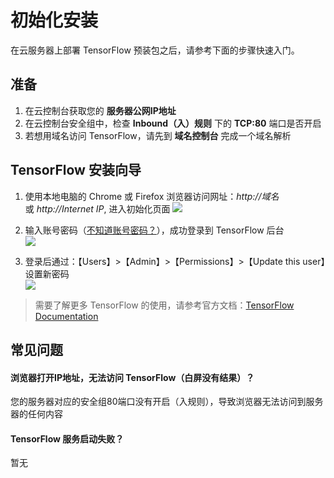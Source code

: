 # 初始化安装

在云服务器上部署 TensorFlow 预装包之后，请参考下面的步骤快速入门。

## 准备

1. 在云控制台获取您的 **服务器公网IP地址** 
2. 在云控制台安全组中，检查 **Inbound（入）规则** 下的 **TCP:80** 端口是否开启
3. 若想用域名访问 TensorFlow，请先到 **域名控制台** 完成一个域名解析

## TensorFlow 安装向导

1. 使用本地电脑的 Chrome 或 Firefox 浏览器访问网址：*http://域名* 或 *http://Internet IP*, 进入初始化页面
   ![](https://libs.websoft9.com/Websoft9/DocsPicture/zh/tensorflow/tensorflow-login-websoft9.png)

2. 输入账号密码（[不知道账号密码？](/zh/stack-accounts.md#tensorflow)），成功登录到 TensorFlow 后台  
   ![](https://libs.websoft9.com/Websoft9/DocsPicture/zh/tensorflow/tensorflow-bk-websoft9.png)

3. 登录后通过：【Users】>【Admin】>【Permissions】>【Update this user】设置新密码  
   ![](https://libs.websoft9.com/Websoft9/DocsPicture/zh/tensorflow/tensorflow-pw-websoft9.png)

> 需要了解更多 TensorFlow 的使用，请参考官方文档：[TensorFlow Documentation](https://www.tensorflow.org/install)

## 常见问题

#### 浏览器打开IP地址，无法访问 TensorFlow（白屏没有结果）？

您的服务器对应的安全组80端口没有开启（入规则），导致浏览器无法访问到服务器的任何内容

#### TensorFlow 服务启动失败？

暂无